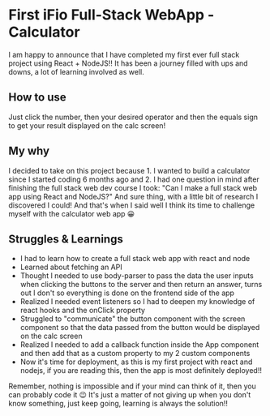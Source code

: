 # First iFio Full-Stack WebApp - Calculator 
I am happy to announce that I have completed my first ever full stack project using React + NodeJS!! 
It has been a journey filled with ups and downs, a lot of learning involved as well. 

## How to use
Just click the number, then your desired operator and then the equals sign to get your result displayed on the calc screen!

## My why
I decided to take on this project because 1. I wanted to build a calculator since I started coding 6 months ago and 2. I had one question in mind after finishing the full stack web dev course I took: "Can I make a full stack web app using React and NodeJS?" And sure thing, with a little bit of research I discovered I could! And that's when I said well I think its time to challenge myself with the calculator web app 😀

## Struggles & Learnings
- I had to learn how to create a full stack web app with react and node
- Learned about fetching an API
- Thought I needed to use body-parser to pass the data the user inputs when clicking the buttons to the server and then return an answer, turns out I don't so everything is done on the frontend side of the app
- Realized I needed event listeners so I had to deepen my knowledge of react hooks and the onClick property
- Struggled to "communicate" the button component with the screen component so that the data passed from the button would be displayed on the calc screen 
- Realized I needed to add a callback function inside the App component and then add that as a custom property to my 2 custom components
- Now it's time for deployment, as this is my first project with react and nodejs, if you are reading this, then the app is most definitely deployed!!

Remember, nothing is impossible and if your mind can think of it, then you can probably code it 😉 It's just a matter of not giving up when you don't know something, just keep going, learning is always the solution!!

